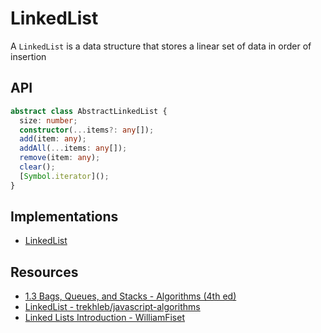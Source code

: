 # LinkedList

A `LinkedList` is a data structure that stores a linear set of data in order of insertion

<!-- TODO: Add better description -->
<!-- TODO: Add a graphic representing the list -->

## API

```typescript
abstract class AbstractLinkedList {
  size: number;
  constructor(...items?: any[]);
  add(item: any);
  addAll(...items: any[]);
  remove(item: any);
  clear();
  [Symbol.iterator]();
}
```

## Implementations

- [LinkedList][]

[LinkedList]: ./LinkedList/LinkedList.md

## Resources

- [1.3 Bags, Queues, and Stacks - Algorithms (4th ed)][]
- [LinkedList - trekhleb/javascript-algorithms][]
- [Linked Lists Introduction - WilliamFiset][]


[1.3 Bags, Queues, and Stacks - Algorithms (4th ed)]: https://algs4.cs.princeton.edu/13stacks/
[LinkedList - trekhleb/javascript-algorithms]: https://github.com/trekhleb/javascript-algorithms/tree/master/src/data-structures/linked-list
[Linked Lists Introduction - WilliamFiset]: https://www.youtube.com/watch?v=-Yn5DU0_-lw
